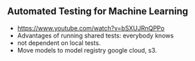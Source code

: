## Automated Testing for Machine Learning
   * https://www.youtube.com/watch?v=bSXUJRnQPPo
   * Advantages of running shared tests: everybody knows
   * not dependent on local tests.
   * Move models to model registry google cloud, s3.